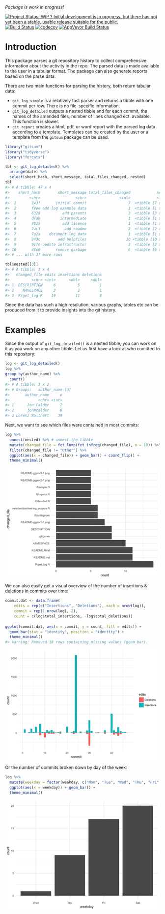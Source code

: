 
<!-- README.md is generated from README.Rmd. Please edit that file -->
*Package is work in progress!*

[![Project Status: WIP ? Initial development is in progress, but there has not yet been a stable, usable release suitable for the public.](http://www.repostatus.org/badges/latest/wip.svg)](http://www.repostatus.org/#wip) [![Build Status](https://travis-ci.org/lorenzwalthert/gitsum.svg?branch=master)](https://travis-ci.org/lorenzwalthert/gitsum) [![codecov](https://codecov.io/gh/lorenzwalthert/gitsum/branch/master/graph/badge.svg)](https://codecov.io/gh/lorenzwalthert/gitsum) [![AppVeyor Build Status](https://ci.appveyor.com/api/projects/status/github/lorenzwalthert/gitsum?branch=master&svg=true)](https://ci.appveyor.com/project/lorenzwalthert/gitsum)

Introduction
============

This package parses a git repository history to collect comprehensive information about the activity in the repo. The parsed data is made available to the user in a tabular format. The package can also generate reports based on the parse data.

There are two main functions for parsing the history, both return tabular data:

-   `git_log_simple` is a relatively fast parser and returns a tibble with one commit per row. There is no file-specific information.
-   `git_log_detailed` outputs a nested tibble and for each commit, the names of the amended files, number of lines changed ect. available. This function is slower.
-   `git_report` creates a html, pdf, or word report with the parsed log data according to a template. Templates can be created by the user or a template from the `gitsum` package can be used.

``` r
library("gitsum")
library("tidyverse")
library("forcats")
```

``` r
tbl <- git_log_detailed() %>%
  arrange(date) %>%
  select(short_hash, short_message, total_files_changed, nested)
tbl 
#> # A tibble: 47 x 4
#>    short_hash        short_message total_files_changed            nested
#>         <chr>                <chr>               <int>            <list>
#>  1       243f       initial commit                   7  <tibble [7 x 4]>
#>  2       f8ee add log example data                   1  <tibble [1 x 4]>
#>  3       6328          add parents                   3  <tibble [3 x 4]>
#>  4       dfab         intermediate                   1  <tibble [1 x 4]>
#>  5       7825          add licence                   1  <tibble [1 x 4]>
#>  6       2ac3           add readme                   2  <tibble [2 x 4]>
#>  7       7a2a    document log data                   1  <tibble [1 x 4]>
#>  8       943c        add helpfiles                  10 <tibble [10 x 4]>
#>  9       917e update infrastructur                   3  <tibble [3 x 4]>
#> 10       4fc0       remove garbage                   6  <tibble [6 x 4]>
#> # ... with 37 more rows
```

``` r
tbl$nested[[3]]
#> # A tibble: 3 x 4
#>   changed_file edits insertions deletions
#>          <chr> <int>      <dbl>     <dbl>
#> 1  DESCRIPTION     6          5         1
#> 2    NAMESPACE     3          2         1
#> 3  R/get_log.R    19         11         8
```

Since the data has such a high resolution, various graphs, tables etc can be produced from it to provide insights into the git history.

Examples
========

Since the output of `git_log_detailed()` is a nested tibble, you can work on it as you work on any other tibble. Let us first have a look at who comitted to this repository:

``` r
log <- git_log_detailed()
log %>%
group_by(author_name) %>%
  count()
#> # A tibble: 3 x 2
#> # Groups:   author_name [3]
#>       author_name     n
#>             <chr> <int>
#> 1      Jon Calder     2
#> 2      jonmcalder     6
#> 3 Lorenz Walthert    39
```

Next, we want to see which files were contained in most commits:

``` r
log %>%
  unnest(nested) %>% # unnest the tibble
  mutate(changed_file = fct_lump(fct_infreq(changed_file), n = 10)) %>%
  filter(changed_file != "Other") %>%
  ggplot(aes(x = changed_file)) + geom_bar() + coord_flip() + 
  theme_minimal()
```

![](README-ggplot1-1.png)

We can also easily get a visual overview of the number of insertions & deletions in commits over time:

``` r
commit.dat <- data.frame(
    edits = rep(c("Insertions", "Deletions"), each = nrow(log)),
    commit = rep(1:nrow(log), 2),
    count = c(log$total_insertions, -log$total_deletions))
    
ggplot(commit.dat, aes(x = commit, y = count, fill = edits)) + 
  geom_bar(stat = "identity", position = "identity") +  
  theme_minimal()
#> Warning: Removed 18 rows containing missing values (geom_bar).
```

![](README-ggplot2-1.png)

Or the number of commits broken down by day of the week:

``` r
log %>%
  mutate(weekday = factor(weekday, c("Mon", "Tue", "Wed", "Thu", "Fri", "Sat", "Sun"))) %>% 
  ggplot(aes(x = weekday)) + geom_bar() + 
  theme_minimal()
```

![](README-ggplot3-1.png)
